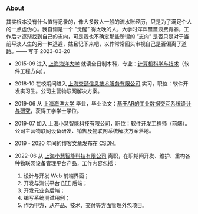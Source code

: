 ### About

其实根本没有什么值得记录的，像大多数人一般的流水账经历，只是为了满足个人的一点虚伪心。我自诩是一个 “觉醒” 得太晚的人，大学时浑浑噩噩浪费青春，工作后才逐渐找到自己的志向，可是我也不确定那些所谓的 “志向” 是否只是对于当前平淡人生的另一种逃避，姑且记下来吧，以作常常回头审视自己是否偏离了道路。—— 写于 2023-03-20


- 2015-09 进入 [上海海洋大学] 就读全日制本科，专业：[计算机科学与技术]（软件工程方向）。

- 2018-10 在校期间进入 [上海交颐信息技术服务有限公司] 实习，职位：软件开发实习生。公司主营物联网解决方案。

- 2019-06 从 [上海海洋大学] 毕业，毕业论文：[基于AR的工业数据交互系统设计与研究]，获得工学学士学位。

- 2019-07 加入 [上海小慧智能科技有限公司]，职位：软件开发工程师（前端）。公司主营物联网设备研发、销售及物联网系统解决方案落地。

- 2019 - 2020 年间的博客文章发布在 [CSDN]。

- 2022-06 从 [上海小慧智能科技有限公司] 离职，在职期间开发、维护、重构各种物联网设备管理平台产品，工作内容包括：

	1. 设计与开发 Web 前端界面；
	2. 开发与测试平台 [BFF] 后端；
	3. 开发元业务后端；
	4. 编写系统测试用例；
	5. 作为甲方，从产品、技术、交付等方面管理外包项目。



<!-- references -->

[上海海洋大学]: https://www.shou.edu.cn/
[计算机科学与技术]: https://xxxy.shou.edu.cn/2020/0416/c15336a267428/page.htm
[上海交颐信息技术服务有限公司]: .
[基于AR的工业数据交互系统设计与研究]: .
[CSDN]: https://blog.csdn.net/GahoYeung
[上海小慧智能科技有限公司]: https://www.hkrob.com/
[BFF]: https://samnewman.io/patterns/architectural/bff/